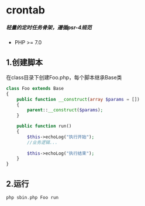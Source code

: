 # crontab
##### 轻量的定时任务骨架，遵循psr-4规范
* PHP >= 7.0

## 1.创建脚本   
在class目录下创建Foo.php，每个脚本继承Base类
```php
class Foo extends Base
{
    public function __construct(array $params = [])
    {
        parent::__construct($params);
    }

    public function run()
    {
        $this->echoLog("执行开始");
        //业务逻辑...
        
        $this->echoLog("执行结束");
    }
}
```
## 2.运行

```php
php sbin.php Foo run
```


